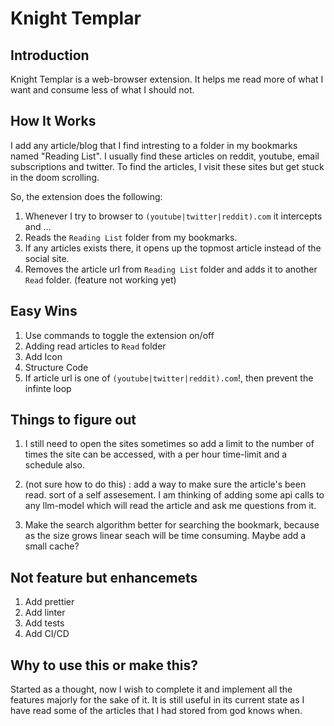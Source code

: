 # Knight Templar

## Introduction

Knight Templar is a web-browser extension.
It helps me read more of what I want and consume less of what I should not.

## How It Works

I add any article/blog that I find intresting to a folder in my bookmarks named "Reading List".
I usually find these articles on reddit, youtube, email subscriptions and twitter.
To find the articles, I visit these sites but get stuck in the doom scrolling.

So, the extension does the following:

1. Whenever I try to browser to `(youtube|twitter|reddit).com` it intercepts and ...
1. Reads the `Reading List` folder from my bookmarks.
1. If any articles exists there, it opens up the topmost article instead of the social site.
1. Removes the article url from `Reading List` folder and adds it to another `Read` folder. (feature not working yet)

## Easy Wins

1. Use commands to toggle the extension on/off
2. Adding read articles to `Read` folder
3. Add Icon
4. Structure Code
5. If article url is one of `(youtube|twitter|reddit).com`!, then prevent the infinte loop

## Things to figure out

1. I still need to open the sites sometimes so add a limit to the number of times the site can be accessed, with a per hour time-limit and a schedule also.

2. (not sure how to do this) : add a way to make sure the article's been read. sort of a self assesement. I am thinking of adding some api calls to any llm-model which will read the article and ask me questions from it.

3. Make the search algorithm better for searching the bookmark, because as the size grows linear seach will be time consuming. Maybe add a small cache?

## Not feature but enhancemets

1. Add prettier
2. Add linter
3. Add tests
4. Add CI/CD

## Why to use this or make this?

Started as a thought, now I wish to complete it and implement all the features majorly for the sake of it. It is still useful in its current state as I have read some of the articles that I had stored from god knows when.
